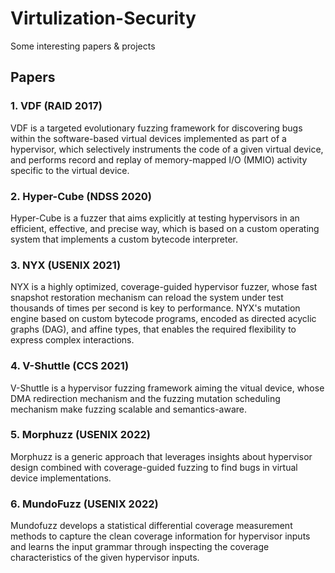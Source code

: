 # Virtulization-Security
Some interesting papers &amp; projects

## Papers
###  1. VDF (RAID 2017)
VDF is a targeted evolutionary fuzzing framework for discovering bugs within the software-based virtual devices implemented as part of a hypervisor, which selectively instruments the code of a given virtual device, and performs record and replay of memory-mapped I/O (MMIO) activity specific to the virtual device.

### 2. Hyper-Cube (NDSS 2020)
Hyper-Cube is a fuzzer that aims explicitly at testing hypervisors in an efficient, effective, and precise way, which is based on a custom operating system that implements a custom bytecode interpreter.

### 3. NYX (USENIX 2021)
NYX is a highly optimized, coverage-guided hypervisor fuzzer, whose fast snapshot restoration mechanism can reload the system under test thousands of times per second is key to performance. NYX's mutation engine based on custom bytecode programs, encoded as directed acyclic graphs (DAG), and affine types, that enables the required flexibility to express complex interactions.

### 4. V-Shuttle (CCS 2021)
V-Shuttle is a hypervisor fuzzing framework aiming the vitual device, whose DMA redirection mechanism and the fuzzing mutation scheduling mechanism make fuzzing scalable and semantics-aware.


### 5. Morphuzz (USENIX 2022)
Morphuzz is a generic approach that leverages insights about hypervisor design combined with coverage-guided fuzzing to find bugs in virtual device implementations.

### 6. MundoFuzz (USENIX 2022)
Mundofuzz develops a statistical differential coverage measurement methods to capture the clean coverage information for hypervisor inputs and learns the input grammar through inspecting the coverage characteristics of the given hypervisor inputs.
